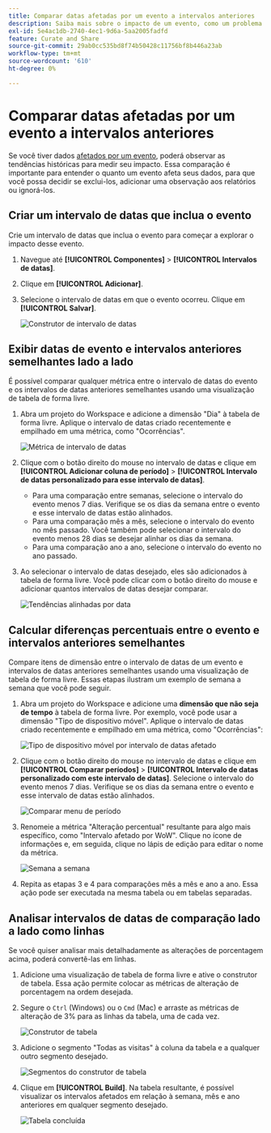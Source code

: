 ```yaml
---
title: Comparar datas afetadas por um evento a intervalos anteriores
description: Saiba mais sobre o impacto de um evento, como um problema de implementação ou interrupção, comparando-o às tendências anteriores.
exl-id: 5e4ac1db-2740-4ec1-9d6a-5aa2005fadfd
feature: Curate and Share
source-git-commit: 29ab0cc535bd8f74b50428c11756bf8b446a23ab
workflow-type: tm+mt
source-wordcount: '610'
ht-degree: 0%

---
```


# Comparar datas afetadas por um evento a intervalos anteriores

Se você tiver dados [afetados por um evento](overview.md), poderá observar as tendências históricas para medir seu impacto. Essa comparação é importante para entender o quanto um evento afeta seus dados, para que você possa decidir se exclui-los, adicionar uma observação aos relatórios ou ignorá-los.

## Criar um intervalo de datas que inclua o evento

Crie um intervalo de datas que inclua o evento para começar a explorar o impacto desse evento.

1. Navegue até **[!UICONTROL Componentes]** > **[!UICONTROL Intervalos de datas]**.
2. Clique em **[!UICONTROL Adicionar]**.
3. Selecione o intervalo de datas em que o evento ocorreu. Clique em **[!UICONTROL Salvar]**.

   ![Construtor de intervalo de datas](assets/date_range_builder.png)

## Exibir datas de evento e intervalos anteriores semelhantes lado a lado

É possível comparar qualquer métrica entre o intervalo de datas do evento e os intervalos de datas anteriores semelhantes usando uma visualização de tabela de forma livre.

1. Abra um projeto do Workspace e adicione a dimensão &quot;Dia&quot; à tabela de forma livre. Aplique o intervalo de datas criado recentemente e empilhado em uma métrica, como &quot;Ocorrências&quot;.

   ![Métrica de intervalo de datas](assets/date_range_metric.png)

2. Clique com o botão direito do mouse no intervalo de datas e clique em **[!UICONTROL Adicionar coluna de período]** > **[!UICONTROL Intervalo de datas personalizado para esse intervalo de datas]**.
   * Para uma comparação entre semanas, selecione o intervalo do evento menos 7 dias. Verifique se os dias da semana entre o evento e esse intervalo de datas estão alinhados.
   * Para uma comparação mês a mês, selecione o intervalo do evento no mês passado. Você também pode selecionar o intervalo do evento menos 28 dias se desejar alinhar os dias da semana.
   * Para uma comparação ano a ano, selecione o intervalo do evento no ano passado.
3. Ao selecionar o intervalo de datas desejado, eles são adicionados à tabela de forma livre. Você pode clicar com o botão direito do mouse e adicionar quantos intervalos de datas desejar comparar.

   ![Tendências alinhadas por data](assets/date_aligned_trends.png)

## Calcular diferenças percentuais entre o evento e intervalos anteriores semelhantes

Compare itens de dimensão entre o intervalo de datas de um evento e intervalos de datas anteriores semelhantes usando uma visualização de tabela de forma livre. Essas etapas ilustram um exemplo de semana a semana que você pode seguir.

1. Abra um projeto do Workspace e adicione uma **dimensão que não seja de tempo** à tabela de forma livre. Por exemplo, você pode usar a dimensão &quot;Tipo de dispositivo móvel&quot;. Aplique o intervalo de datas criado recentemente e empilhado em uma métrica, como &quot;Ocorrências&quot;:

   ![Tipo de dispositivo móvel por intervalo de datas afetado](assets/mobile_device_type.png)

2. Clique com o botão direito do mouse no intervalo de datas e clique em **[!UICONTROL Comparar períodos]** > **[!UICONTROL Intervalo de datas personalizado com este intervalo de datas]**. Selecione o intervalo do evento menos 7 dias. Verifique se os dias da semana entre o evento e esse intervalo de datas estão alinhados.

   ![Comparar menu de período](assets/compare_time_custom.png)

3. Renomeie a métrica &quot;Alteração percentual&quot; resultante para algo mais específico, como &quot;Intervalo afetado por WoW&quot;. Clique no ícone de informações e, em seguida, clique no lápis de edição para editar o nome da métrica.

   ![Semana a semana](assets/wow_affected_range.png)

4. Repita as etapas 3 e 4 para comparações mês a mês e ano a ano. Essa ação pode ser executada na mesma tabela ou em tabelas separadas.

## Analisar intervalos de datas de comparação lado a lado como linhas

Se você quiser analisar mais detalhadamente as alterações de porcentagem acima, poderá convertê-las em linhas.

1. Adicione uma visualização de tabela de forma livre e ative o construtor de tabela. Essa ação permite colocar as métricas de alteração de porcentagem na ordem desejada.
2. Segure o `Ctrl` (Windows) ou o `Cmd` (Mac) e arraste as métricas de alteração de 3% para as linhas da tabela, uma de cada vez.

   ![Construtor de tabela](assets/table_builder.png)

3. Adicione o segmento &quot;Todas as visitas&quot; à coluna da tabela e a qualquer outro segmento desejado.

   ![Segmentos do construtor de tabela](assets/table_builder_segments.png)

4. Clique em **[!UICONTROL Build]**. Na tabela resultante, é possível visualizar os intervalos afetados em relação à semana, mês e ano anteriores em qualquer segmento desejado.

   ![Tabela concluída](assets/table_builder_finished.png)

